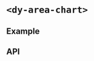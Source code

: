 # `<dy-area-chart>`

## Example

<gbp-example
  name="dy-area-chart"
  props='{"style": "width: 100%;", "fill": "true", "smooth": true, "chartzoom": true, "sequences": [{"label": "Label", "values": [[100, 1], [600, 3], [1000, 5]] }]}'
  src="https://jspm.dev/duoyun-ui/elements/area-chart"></gbp-example>

## API

<gbp-api src="/src/elements/area-chart.ts"></gbp-api>
